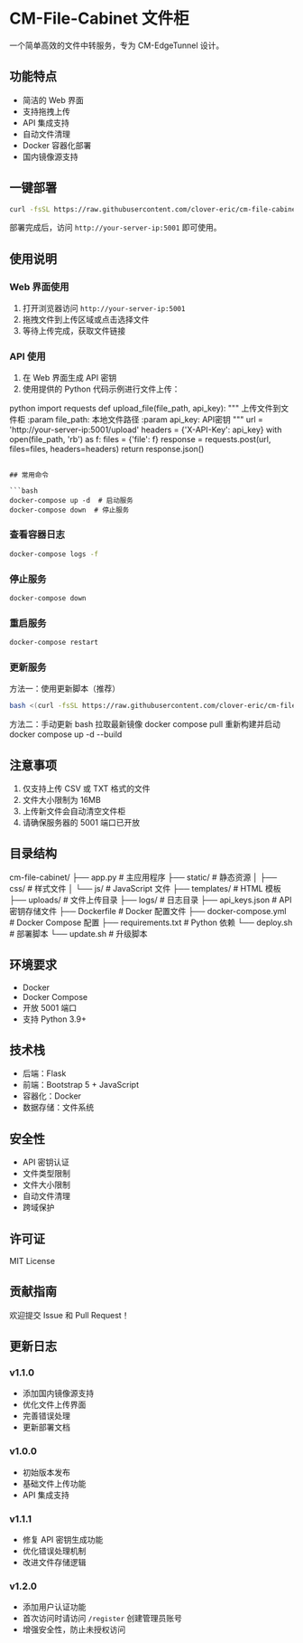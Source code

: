 # CM-File-Cabinet 文件柜

一个简单高效的文件中转服务，专为 CM-EdgeTunnel 设计。

## 功能特点

- 简洁的 Web 界面
- 支持拖拽上传
- API 集成支持
- 自动文件清理
- Docker 容器化部署
- 国内镜像源支持

## 一键部署

```bash
curl -fsSL https://raw.githubusercontent.com/clover-eric/cm-file-cabinet/main/deploy.sh | bash
``` 

部署完成后，访问 `http://your-server-ip:5001` 即可使用。

## 使用说明

### Web 界面使用

1. 打开浏览器访问 `http://your-server-ip:5001`
2. 拖拽文件到上传区域或点击选择文件
3. 等待上传完成，获取文件链接

### API 使用

1. 在 Web 界面生成 API 密钥
2. 使用提供的 Python 代码示例进行文件上传：

python
import requests
def upload_file(file_path, api_key):
"""
上传文件到文件柜
:param file_path: 本地文件路径
:param api_key: API密钥
"""
url = 'http://your-server-ip:5001/upload'
headers = {'X-API-Key': api_key}
with open(file_path, 'rb') as f:
files = {'file': f}
response = requests.post(url,
files=files,
headers=headers)
return response.json()
```

## 常用命令

```bash
docker-compose up -d  # 启动服务
docker-compose down  # 停止服务
```

### 查看容器日志

```bash
docker-compose logs -f
```

### 停止服务

```bash
docker-compose down
```

### 重启服务

```bash
docker-compose restart
```

### 更新服务

方法一：使用更新脚本（推荐）
```bash
bash <(curl -fsSL https://raw.githubusercontent.com/clover-eric/cm-file-cabinet/main/deploy.sh)
```

方法二：手动更新
bash
拉取最新镜像
docker compose pull
重新构建并启动
docker compose up -d --build


## 注意事项

1. 仅支持上传 CSV 或 TXT 格式的文件
2. 文件大小限制为 16MB
3. 上传新文件会自动清空文件柜
4. 请确保服务器的 5001 端口已开放

## 目录结构

cm-file-cabinet/
├── app.py # 主应用程序
├── static/ # 静态资源
│ ├── css/ # 样式文件
│ └── js/ # JavaScript 文件
├── templates/ # HTML 模板
├── uploads/ # 文件上传目录
├── logs/ # 日志目录
├── api_keys.json # API 密钥存储文件
├── Dockerfile # Docker 配置文件
├── docker-compose.yml # Docker Compose 配置
├── requirements.txt # Python 依赖
└── deploy.sh # 部署脚本
└── update.sh # 升级脚本


## 环境要求

- Docker
- Docker Compose
- 开放 5001 端口
- 支持 Python 3.9+

## 技术栈

- 后端：Flask
- 前端：Bootstrap 5 + JavaScript
- 容器化：Docker
- 数据存储：文件系统

## 安全性

- API 密钥认证
- 文件类型限制
- 文件大小限制
- 自动文件清理
- 跨域保护

## 许可证

MIT License

## 贡献指南

欢迎提交 Issue 和 Pull Request！

## 更新日志

### v1.1.0
- 添加国内镜像源支持
- 优化文件上传界面
- 完善错误处理
- 更新部署文档

### v1.0.0
- 初始版本发布
- 基础文件上传功能
- API 集成支持
### v1.1.1
- 修复 API 密钥生成功能
- 优化错误处理机制
- 改进文件存储逻辑

### v1.2.0
- 添加用户认证功能
- 首次访问时请访问 `/register` 创建管理员账号
- 增强安全性，防止未授权访问
